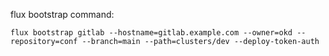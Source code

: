 flux bootstrap command:

    flux bootstrap gitlab --hostname=gitlab.example.com --owner=okd --repository=conf --branch=main --path=clusters/dev --deploy-token-auth
